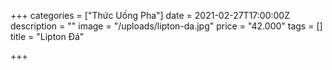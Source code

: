 +++
categories = ["Thức Uống Pha"]
date = 2021-02-27T17:00:00Z
description = ""
image = "/uploads/lipton-da.jpg"
price = "42.000"
tags = []
title = "Lipton Đá"

+++
